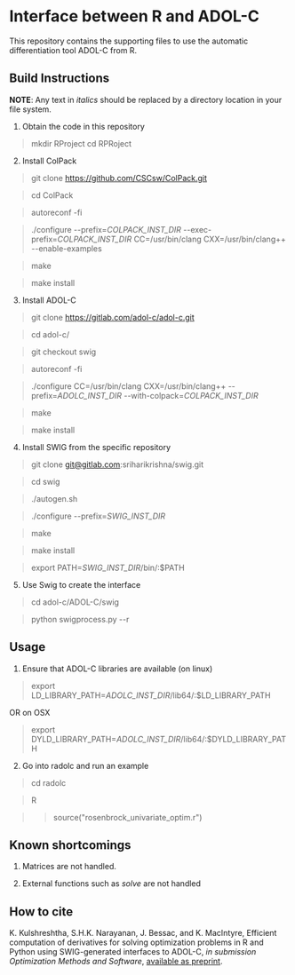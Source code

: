# Interface between R and ADOL-C 
This repository contains the supporting files to use the automatic differentiation tool ADOL-C from R. 

## Build Instructions
**NOTE**: Any text in *italics* should be replaced by a directory location in your file system. 

1. Obtain the code in this repository
> mkdir RProject
> cd RPRoject
 
2. Install ColPack
>git clone https://github.com/CSCsw/ColPack.git

>cd ColPack

>autoreconf -fi

>./configure --prefix=*COLPACK_INST_DIR* --exec-prefix=*COLPACK_INST_DIR* CC=/usr/bin/clang CXX=/usr/bin/clang++ --enable-examples

>make

>make install

3. Install ADOL-C
>git clone https://gitlab.com/adol-c/adol-c.git 

> cd adol-c/

>git checkout swig

>autoreconf -fi

>./configure CC=/usr/bin/clang CXX=/usr/bin/clang++ --prefix=*ADOLC_INST_DIR* --with-colpack=*COLPACK_INST_DIR*

>make

>make install

4. Install SWIG from the specific repository
>git clone git@gitlab.com:sriharikrishna/swig.git

> cd swig

>./autogen.sh

>./configure --prefix=*SWIG_INST_DIR*

>make

>make install

>export PATH=*SWIG_INST_DIR*/bin/:$PATH

5. Use Swig to create the interface
>cd adol-c/ADOL-C/swig

>python swigprocess.py --r

## Usage 
1. Ensure that ADOL-C libraries are available (on linux)

>export LD\_LIBRARY\_PATH=*ADOLC_INST_DIR*/lib64/:$LD\_LIBRARY\_PATH

OR on OSX

>export DYLD\_LIBRARY\_PATH=*ADOLC_INST_DIR*/lib64/:$DYLD\_LIBRARY\_PATH

2. Go into radolc and run an example
>cd radolc

>R

>> source("rosenbrock\_univariate\_optim.r")

## Known shortcomings
1. Matrices are not handled. 

2. External functions such as *solve* are not handled

## How to cite
K. Kulshreshtha, S.H.K. Narayanan, J. Bessac, and K. MacIntyre, Efficient computation of derivatives for solving optimization problems in R and Python using SWIG-generated interfaces to ADOL-C, *in submission Optimization Methods and Software*, [available as preprint](http://www.mcs.anl.gov/papers/P6096-0117.pdf).
